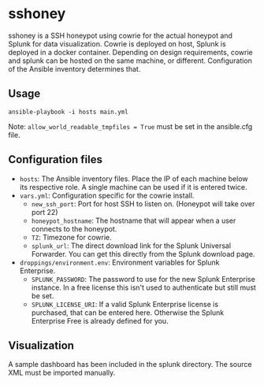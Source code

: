 # sshoney
sshoney is a SSH honeypot using cowrie for the actual honeypot and Splunk for data visualization. Cowrie is deployed on host, Splunk is deployed in a docker container. Depending on design requirements, cowrie and splunk can be hosted on the same machine, or different. Configuration of the Ansible inventory determines that.

## Usage
`ansible-playbook -i hosts main.yml`

Note: `allow_world_readable_tmpfiles = True` must be set in the ansible.cfg file.

## Configuration files
 - `hosts`: The Ansible inventory files. Place the IP of each machine below its respective role. A single machine can be used if it is entered twice.
 - `vars.yml`: Configuration specific for the cowrie install.
   - `new_ssh_port`: Port for host SSH to listen on. (Honeypot will take over port 22)
   - `honeypot_hostname`: The hostname that will appear when a user connects to the honeypot.
   - `TZ`: Timezone for cowrie.
   - `splunk_url`: The direct download link for the Splunk Universal Forwarder. You can get this directly from the Splunk download page.
- `droppings/environment.env`: Environment variables for Splunk Enterprise.
  - `SPLUNK_PASSWORD`: The password to use for the new Splunk Enterprise instance. In a free license this isn't used to authenticate but still must be set.
  - `SPLUNK_LICENSE_URI`: If a valid Splunk Enterprise license is purchased, that can be entered here. Otherwise the Splunk Enterprise Free is already defined for you.

## Visualization
A sample dashboard has been included in the splunk directory. The source XML must be imported manually.